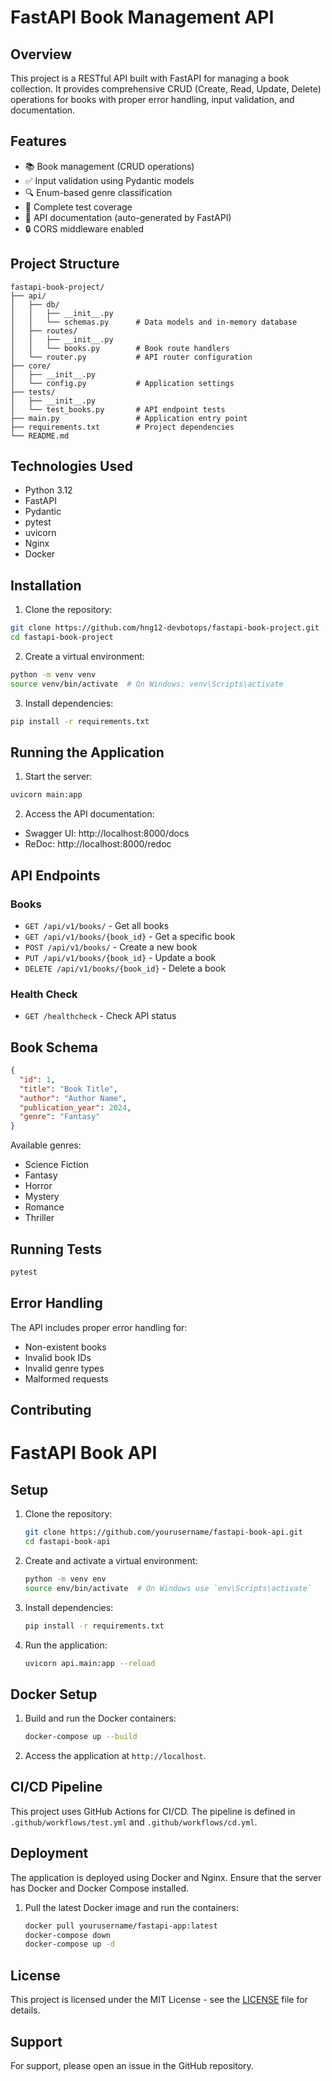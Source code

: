 # FastAPI Book Management API

## Overview

This project is a RESTful API built with FastAPI for managing a book collection. It provides comprehensive CRUD (Create, Read, Update, Delete) operations for books with proper error handling, input validation, and documentation.

## Features

- 📚 Book management (CRUD operations)
- ✅ Input validation using Pydantic models
- 🔍 Enum-based genre classification
- 🧪 Complete test coverage
- 📝 API documentation (auto-generated by FastAPI)
- 🔒 CORS middleware enabled

## Project Structure

```
fastapi-book-project/
├── api/
│   ├── db/
│   │   ├── __init__.py
│   │   └── schemas.py      # Data models and in-memory database
│   ├── routes/
│   │   ├── __init__.py
│   │   └── books.py        # Book route handlers
│   └── router.py           # API router configuration
├── core/
│   ├── __init__.py
│   └── config.py           # Application settings
├── tests/
│   ├── __init__.py
│   └── test_books.py       # API endpoint tests
├── main.py                 # Application entry point
├── requirements.txt        # Project dependencies
└── README.md
```

## Technologies Used

- Python 3.12
- FastAPI
- Pydantic
- pytest
- uvicorn
- Nginx
- Docker

## Installation

1. Clone the repository:

```bash
git clone https://github.com/hng12-devbotops/fastapi-book-project.git
cd fastapi-book-project
```

2. Create a virtual environment:

```bash
python -m venv venv
source venv/bin/activate  # On Windows: venv\Scripts\activate
```

3. Install dependencies:

```bash
pip install -r requirements.txt
```

## Running the Application

1. Start the server:

```bash
uvicorn main:app
```

2. Access the API documentation:

- Swagger UI: http://localhost:8000/docs
- ReDoc: http://localhost:8000/redoc

## API Endpoints

### Books

- `GET /api/v1/books/` - Get all books
- `GET /api/v1/books/{book_id}` - Get a specific book
- `POST /api/v1/books/` - Create a new book
- `PUT /api/v1/books/{book_id}` - Update a book
- `DELETE /api/v1/books/{book_id}` - Delete a book

### Health Check

- `GET /healthcheck` - Check API status

## Book Schema

```json
{
  "id": 1,
  "title": "Book Title",
  "author": "Author Name",
  "publication_year": 2024,
  "genre": "Fantasy"
}
```

Available genres:

- Science Fiction
- Fantasy
- Horror
- Mystery
- Romance
- Thriller

## Running Tests

```bash
pytest
```

## Error Handling

The API includes proper error handling for:

- Non-existent books
- Invalid book IDs
- Invalid genre types
- Malformed requests

## Contributing


# FastAPI Book API

## Setup

1. Clone the repository:
    ```sh
    git clone https://github.com/yourusername/fastapi-book-api.git
    cd fastapi-book-api
    ```

2. Create and activate a virtual environment:
    ```sh
    python -m venv env
    source env/bin/activate  # On Windows use `env\Scripts\activate`
    ```

3. Install dependencies:
    ```sh
    pip install -r requirements.txt
    ```

4. Run the application:
    ```sh
    uvicorn api.main:app --reload
    ```

## Docker Setup

1. Build and run the Docker containers:
    ```sh
    docker-compose up --build
    ```

2. Access the application at `http://localhost`.

## CI/CD Pipeline

This project uses GitHub Actions for CI/CD. The pipeline is defined in `.github/workflows/test.yml` and `.github/workflows/cd.yml`.

## Deployment

The application is deployed using Docker and Nginx. Ensure that the server has Docker and Docker Compose installed.

1. Pull the latest Docker image and run the containers:
    ```sh
    docker pull yourusername/fastapi-app:latest
    docker-compose down
    docker-compose up -d
    ```
## License

This project is licensed under the MIT License - see the [LICENSE](LICENSE) file for details.

## Support

For support, please open an issue in the GitHub repository.
